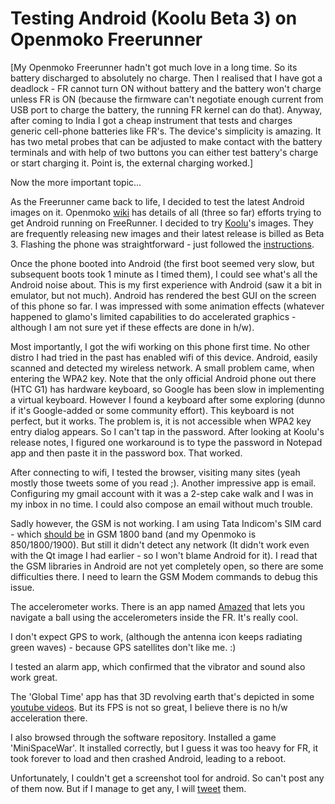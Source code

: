 Testing Android (Koolu Beta 3) on Openmoko Freerunner
===
\[My Openmoko Freerunner hadn't got much love in a long time. So its battery discharged to absolutely no charge. Then I realised that I have got a deadlock - FR cannot turn ON without battery and the battery won't charge unless FR is ON (because the firmware can't negotiate enough current from USB port to charge the battery, the running FR kernel can do that). Anyway, after coming to India I got a cheap instrument that tests and charges generic cell-phone batteries like FR's. The device's simplicity is amazing. It has two metal probes that can be adjusted to make contact with the battery terminals and with help of two buttons you can either test battery's charge or start charging it. Point is, the external charging worked.\]  
  
Now the more important topic...  
  
As the Freerunner came back to life, I decided to test the latest Android images on it. Openmoko [wiki][0] has details of all (three so far) efforts trying to get Android running on FreeRunner. I decided to try [Koolu][1]'s images. They are frequently releasing new images and their latest release is billed as Beta 3\. Flashing the phone was straightforward - just followed the [instructions][2].  
  
Once the phone booted into Android (the first boot seemed very slow, but subsequent boots took 1 minute as I timed them), I could see what's all the Android noise about. This is my first experience with Android (saw it a bit in emulator, but not much). Android has rendered the best GUI on the screen of this phone so far. I was impressed with some animation effects (whatever happened to glamo's limited capabilities to do accelerated graphics - although I am not sure yet if these effects are done in h/w).  
  
Most importantly, I got the wifi working on this phone first time. No other distro I had tried in the past has enabled wifi of this device. Android, easily scanned and detected my wireless network. A small problem came, when entering the WPA2 key. Note that the only official Android phone out there (HTC G1) has hardware keyboard, so Google has been slow in implementing a virtual keyboard. However I found a keyboard after some exploring (dunno if it's Google-added or some community effort). This keyboard is not perfect, but it works. The problem is, it is not accessible when WPA2 key entry dialog appears. So I can't tap in the password. After looking at Koolu's release notes, I figured one workaround is to type the password in Notepad app and then paste it in the password box. That worked.  
  
After connecting to wifi, I tested the browser, visiting many sites (yeah mostly those tweets some of you read ;). Another impressive app is email. Configuring my gmail account with it was a 2-step cake walk and I was in my inbox in no time. I could also compose an email without much trouble.  
  
Sadly however, the GSM is not working. I am using Tata Indicom's SIM card - which [should be][3] in GSM 1800 band (and my Openmoko is 850/1800/1900). But still it didn't detect any network (It didn't work even with the Qt image I had earlier - so I won't blame Android for it). I read that the GSM libraries in Android are not yet completely open, so there are some difficulties there. I need to learn the GSM Modem commands to debug this issue.  
  
The accelerometer works. There is an app named [Amazed][4] that lets you navigate a ball using the accelerometers inside the FR. It's really cool.  
  
I don't expect GPS to work, (although the antenna icon keeps radiating green waves) - because GPS satellites don't like me. :)  
  
I tested an alarm app, which confirmed that the vibrator and sound also work great.  
  
The 'Global Time' app has that 3D revolving earth that's depicted in some [youtube videos][5]. But its FPS is not so great, I believe there is no h/w acceleration there.  
  
I also browsed through the software repository. Installed a game 'MiniSpaceWar'. It installed correctly, but I guess it was too heavy for FR, it took forever to load and then crashed Android, leading to a reboot.  
  
Unfortunately, I couldn't get a screenshot tool for android. So can't post any of them now. But if I manage to get any, I will [tweet][6] them.

[0]: http://wiki.openmoko.org/wiki/Android
[1]: http://freerunner.android.koolu.com/release-files
[2]: http://wiki.openmoko.org/wiki/Android_on_Freerunner
[3]: http://www.gsmworld.com/roaming/gsminfo/net_inkl.shtml
[4]: http://www.youtube.com/watch?v=HncLJaxJl4Y
[5]: http://www.youtube.com/watch?v=m4NbsLmF9j0
[6]: http://twitter.com/jyro

